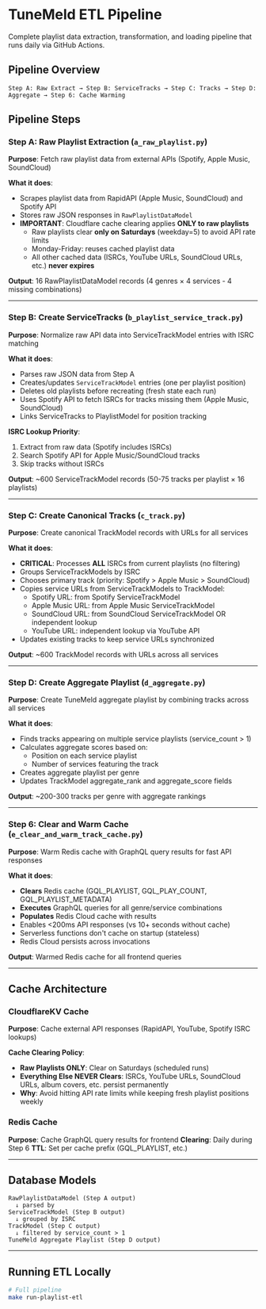 # TuneMeld ETL Pipeline

Complete playlist data extraction, transformation, and loading pipeline that runs daily via GitHub Actions.

## Pipeline Overview

```
Step A: Raw Extract → Step B: ServiceTracks → Step C: Tracks → Step D: Aggregate → Step 6: Cache Warming
```

## Pipeline Steps

### Step A: Raw Playlist Extraction (`a_raw_playlist.py`)

**Purpose**: Fetch raw playlist data from external APIs (Spotify, Apple Music, SoundCloud)

**What it does**:

- Scrapes playlist data from RapidAPI (Apple Music, SoundCloud) and Spotify API
- Stores raw JSON responses in `RawPlaylistDataModel`
- **IMPORTANT**: Cloudflare cache clearing applies **ONLY to raw playlists**
  - Raw playlists clear **only on Saturdays** (weekday=5) to avoid API rate limits
  - Monday-Friday: reuses cached playlist data
  - All other cached data (ISRCs, YouTube URLs, SoundCloud URLs, etc.) **never expires**

**Output**: 16 RawPlaylistDataModel records (4 genres × 4 services - 4 missing combinations)

---

### Step B: Create ServiceTracks (`b_playlist_service_track.py`)

**Purpose**: Normalize raw API data into ServiceTrackModel entries with ISRC matching

**What it does**:

- Parses raw JSON data from Step A
- Creates/updates `ServiceTrackModel` entries (one per playlist position)
- Deletes old playlists before recreating (fresh state each run)
- Uses Spotify API to fetch ISRCs for tracks missing them (Apple Music, SoundCloud)
- Links ServiceTracks to PlaylistModel for position tracking

**ISRC Lookup Priority**:

1. Extract from raw data (Spotify includes ISRCs)
2. Search Spotify API for Apple Music/SoundCloud tracks
3. Skip tracks without ISRCs

**Output**: ~600 ServiceTrackModel records (50-75 tracks per playlist × 16 playlists)

---

### Step C: Create Canonical Tracks (`c_track.py`)

**Purpose**: Create canonical TrackModel records with URLs for all services

**What it does**:

- **CRITICAL**: Processes **ALL** ISRCs from current playlists (no filtering)
- Groups ServiceTrackModels by ISRC
- Chooses primary track (priority: Spotify > Apple Music > SoundCloud)
- Copies service URLs from ServiceTrackModels to TrackModel:
  - Spotify URL: from Spotify ServiceTrackModel
  - Apple Music URL: from Apple Music ServiceTrackModel
  - SoundCloud URL: from SoundCloud ServiceTrackModel OR independent lookup
  - YouTube URL: independent lookup via YouTube API
- Updates existing tracks to keep service URLs synchronized

**Output**: ~600 TrackModel records with URLs across all services

---

### Step D: Create Aggregate Playlist (`d_aggregate.py`)

**Purpose**: Create TuneMeld aggregate playlist by combining tracks across all services

**What it does**:

- Finds tracks appearing on multiple service playlists (service_count > 1)
- Calculates aggregate scores based on:
  - Position on each service playlist
  - Number of services featuring the track
- Creates aggregate playlist per genre
- Updates TrackModel aggregate_rank and aggregate_score fields

**Output**: ~200-300 tracks per genre with aggregate rankings

---

### Step 6: Clear and Warm Cache (`e_clear_and_warm_track_cache.py`)

**Purpose**: Warm Redis cache with GraphQL query results for fast API responses

**What it does**:

- **Clears** Redis cache (GQL_PLAYLIST, GQL_PLAY_COUNT, GQL_PLAYLIST_METADATA)
- **Executes** GraphQL queries for all genre/service combinations
- **Populates** Redis Cloud cache with results
- Enables <200ms API responses (vs 10+ seconds without cache)
- Serverless functions don't cache on startup (stateless)
- Redis Cloud persists across invocations

**Output**: Warmed Redis cache for all frontend queries

---

## Cache Architecture

### CloudflareKV Cache

**Purpose**: Cache external API responses (RapidAPI, YouTube, Spotify ISRC lookups)

**Cache Clearing Policy**:

- **Raw Playlists ONLY**: Clear on Saturdays (scheduled runs)
- **Everything Else NEVER Clears**: ISRCs, YouTube URLs, SoundCloud URLs, album covers, etc. persist permanently
- **Why**: Avoid hitting API rate limits while keeping fresh playlist positions weekly

### Redis Cache

**Purpose**: Cache GraphQL query results for frontend
**Clearing**: Daily during Step 6
**TTL**: Set per cache prefix (GQL_PLAYLIST, etc.)

---

## Database Models

```
RawPlaylistDataModel (Step A output)
  ↓ parsed by
ServiceTrackModel (Step B output)
  ↓ grouped by ISRC
TrackModel (Step C output)
  ↓ filtered by service_count > 1
TuneMeld Aggregate Playlist (Step D output)
```

---

## Running ETL Locally

```bash
# Full pipeline
make run-playlist-etl
```

